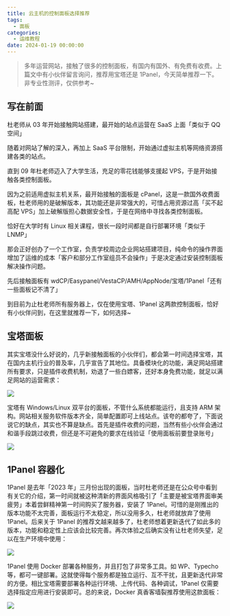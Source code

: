 ```yaml
---
title: 云主机的控制面板选择推荐
tags:
  - 面板
categories:
  - 运维教程
date: 2024-01-19 00:00:00
---
```


> 多年运营网站，接触了很多的控制面板，有国内有国外、有免费有收费。上篇文中有小伙伴留言询问，推荐用宝塔还是 1Panel，今天简单推荐一下。非专业性测评，仅供参考~

<!-- more -->

## 写在前面

杜老师从 03 年开始接触网站搭建，最开始的站点运营在 SaaS 上面「类似于 QQ 空间」

随着对网站了解的深入，再加上 SaaS 平台限制，开始通过虚拟主机等网络资源搭建各类的站点。

直到 09 年杜老师迈入了大学生活，充足的零花钱能够支援起 VPS，于是开始接触各类控制面板。

因为之前适用虚拟主机关系，最开始接触的面板是 cPanel，这是一款国外收费面板，杜老师用的是破解版本，其功能还是非常强大的，可惜占用资源过高「买不起高配 VPS」加上破解版担心数据安全性，于是在网络中寻找各类控制面板。

恰好在大学时有 Linux 相关课程，很长一段时间都是自行部署环境「类似于 LNMP」

那会正好创办了一个工作室，负责学校周边企业网站搭建项目，纯命令的操作界面增加了运维的成本「客户和部分工作室组员不会操作」于是决定通过安装控制面板解决操作问题。

先后接触面板有 wdCP/Easypanel/VestaCP/AMH/AppNode/宝塔/1Panel「还有一些面板记不清了」

到目前为止杜老师所有服务器上，仅在使用宝塔、1Panel 这两款控制面板，恰好有小伙伴问到，在这里就推荐一下，如何选择~

## 宝塔面板

其实宝塔没什么好说的，几乎新接触面板的小伙伴们，都会第一时间选择宝塔，其在国内主机行业的普及率，几乎宣告了其地位。具备模块化的功能，满足网站搭建所有要求，只是插件收费机制，劝退了一些白嫖客，还好本身免费功能，就足以满足网站的运营需求：

![](https://cdn.dusays.com/2024/01/668-1.jpg)

宝塔有 Windows/Linux 双平台的面板，不管什么系统都能运行，且支持 ARM 架构。网站相关服务软件版本齐全，简单配置即可上线站点。该夸的都夸了，下面说说它的缺点，其实也不算是缺点。首先是插件收费的问题，当然有些小伙伴会通过和谐手段跳过收费，但还是不可避免的要求在线验证「使用面板前要登录账号」

![](https://cdn.dusays.com/2024/01/668-2.jpg)

## 1Panel 容器化

1Panel 是去年「2023 年」三月份出现的面板，当时杜老师还是在公众号中看到有关它的介绍，第一时间就被这种清新的界面风格吸引了「主要是被宝塔界面审美疲劳」本着尝鲜精神第一时间购买了服务器，安装了 1Panel。可惜的是刚推出的版本功能不太完善，面板运行不太稳定，所以没用多久，杜老师就放弃了使用 1Panel。后来关于 1Panel 的推荐文越来越多了，杜老师想着更新迭代了如此多的版本，功能和稳定性上应该会比较完善。再次体验之后确实没有让杜老师失望，足以在生产环境中使用：

![](https://cdn.dusays.com/2024/01/668-3.jpg)

1Panel 使用 Docker 部署各种服务，并且打包了非常多工具。如 WP、Typecho 等，都可一键部署。这就使得每个服务都是独立运行、互不干扰，且更新迭代非常的方便。相比宝塔需要部署各种运行环境、上传代码、各种调试，1Panel 仅需要选择指定应用进行安装即可。总的来说，Docker 真香客墙裂推荐使用这款面板：

![](https://cdn.dusays.com/2024/01/668-4.jpg)